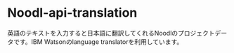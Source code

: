 # Noodl-api-translation
英語のテキストを入力すると日本語に翻訳してくれるNoodlのプロジェクトデータです。IBM Watsonのlanguage translatorを利用しています。
